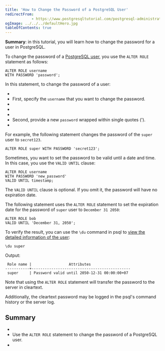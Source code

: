 ```yaml
---
title: 'How to Change the Password of a PostgreSQL User'
redirectFrom: 
            - https://www.postgresqltutorial.com/postgresql-administration/postgresql-change-password/
ogImage: ../../../defaultHero.jpg
tableOfContents: true
---
```



**Summary**: in this tutorial, you will learn how to change the password for a user in PostgreSQL.





To change the password of a [PostgreSQL user](https://www.postgresqltutorial.com/postgresql-administration/postgresql-roles/), you use the `ALTER ROLE` statement as follows:





```
ALTER ROLE username
WITH PASSWORD 'password';
```





In this statement, to change the password of a user:





- 
- First, specify the `username` that you want to change the password.
- 
-
- 
- Second, provide a new `password` wrapped within single quotes (').
- 





For example, the following statement changes the password of the `super` user to `secret123`.





```
ALTER ROLE super WITH PASSWORD 'secret123';
```





Sometimes, you want to set the password to be valid until a date and time. In this case, you use the `VALID UNTIL` clause:





```
ALTER ROLE username
WITH PASSWORD 'new_password'
VALID UNTIL timestamp;
```





The `VALID UNTIL` clause is optional. If you omit it, the password will have no expiration date.





The following statement uses the `ALTER ROLE` statement to set the expiration date for the password of `super` user to `December 31 2050`:





```
ALTER ROLE bob
VALID UNTIL 'December 31, 2050';
```





To verify the result, you can use the `\du` command in psql to [view the detailed information of the user](https://www.postgresqltutorial.com/postgresql-administration/postgresql-list-users/):





```
\du super
```





Output:





```
 Role name |                 Attributes
-----------+---------------------------------------------
 super     | Password valid until 2050-12-31 00:00:00+07
```





Note that using the `ALTER ROLE` statement will transfer the password to the server in cleartext.





Additionally, the cleartext password may be logged in the psql's command history or the server log.





## Summary





- 
- Use the `ALTER ROLE` statement to change the password of a PostgreSQL user.
- 


